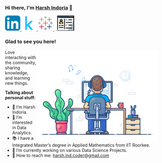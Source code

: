 ### Hi there, I'm <a href="https://www.datascienceportfol.io/harshindoria" target="_blank" title="Harsh Indoria">Harsh Indoria</a> 👋

<a href="https://www.linkedin.com/in/harsh-indoria/" target="_blank">
  <img src="images/linkedin.png" alt="Harsh Indoria's LinkedIn Profile" style="width: 50px; height: 50px; object-fit: cover;">
</a>
<a href="https://www.kaggle.com/harshindoria" target="_blank">
  <img src="images/kaggle.png" alt="Harsh Indoria's Kaggle Profile" style="width: 50px; height: 50px; object-fit: cover;">
</a>
<a href="https://public.tableau.com/app/profile/harsh.indoria" target="_blank">
  <img src="images/tableau.png" alt="Harsh Indoria's Tableau Profile" style="width: 50px; height: 50px; object-fit: cover;">
</a>
<a href="https://www.datascienceportfol.io/harshindoria" target="_blank">
  <img src="images/pfweb.webp" alt="Harsh Indoria's Portfolio" style="width: 70px; height: 50px; object-fit: cover;">
</a>

</br>

### Glad to see you here!

<img align="right" alt="Harsh Indoria" src="images/coding.gif" width="400" />

Love interacting with the community, sharing knowledge, and learning new things.

**Talking about personal stuff:**

- 👨 I’m Harsh Indoria.
- 👀 I’m interested in Data Analytics.
- 📚 I have a Integrated Master’s degree in Applied Mathematics from IIT Roorkee.
- 🌱 I’m currently working on various Data Science Projects.
- 📧 How to reach me: harsh.ind.coder@gmail.com

<!---
harshindcoder/harshindcoder is a ✨ special ✨ repository because its `README.md` (this file) appears on your GitHub profile.
You can click the Preview link to take a look at your changes.
--->
